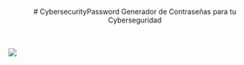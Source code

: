 <p align= center > # CybersecurityPassword
Generador de Contraseñas para tu Cyberseguridad </p>

<br>
<br>
<img src="https://cdn.discordapp.com/attachments/1087057271776882721/1110338765936934972/generator.png">
